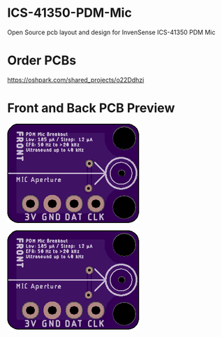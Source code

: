 # ICS-41350-PDM-Mic
Open Source pcb layout and design for InvenSense ICS-41350 PDM Mic

# Order PCBs
https://oshpark.com/shared_projects/o22Ddhzi

# Front and Back PCB Preview
![Front PCB Design](v01.png?raw=true "Front PCB, Aperture is highlighted by arrow")

![Back PCB Design](v01.png?raw=true "Back PCB, Jumper to select LEFT or RIGHT")
